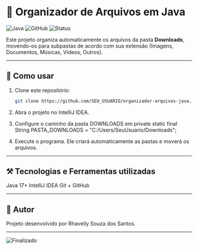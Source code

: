 # 📂 Organizador de Arquivos em Java

![Java](https://img.shields.io/badge/Java-17+-blue)
![GitHub](https://img.shields.io/badge/GitHub-OK-lightgrey)
![Status](https://img.shields.io/badge/Status-Concluído-brightgreen)

Este projeto organiza automaticamente os arquivos da pasta **Downloads**,  
movendo-os para subpastas de acordo com sua extensão (Imagens, Documentos, Músicas, Vídeos, Outros).

---

## 🚀 Como usar

1. Clone este repositório:
   ```bash
   git clone https://github.com/SEU_USUARIO/organizador-arquivos-java.git

2. Abra o projeto no IntelliJ IDEA.
3. Configure o caminho da pasta DOWNLOADS em private static final String PASTA_DOWNLOADS = "C:/Users/SeuUsuario/Downloads";

4. Execute o programa. Ele criará automaticamente as pastas e moverá os arquivos.

---

## ⚒️ Tecnologias e Ferramentas utilizadas
Java 17+ 
IntelliJ IDEA
Git + GitHub

---

## 🤖 Autor 
Projeto desenvolvido por Rhavelly Souza dos Santos.

---

![Finalizado](https://media2.giphy.com/media/v1.Y2lkPTc5MGI3NjExanR3eG5nNWRzMmVxbmpmcm80MjBnN2R5MXptenQ4Mm9rbXNqZDhoeSZlcD12MV9pbnRlcm5hbF9naWZfYnlfaWQmY3Q9Zw/tIeCLkB8geYtW/giphy.gif)